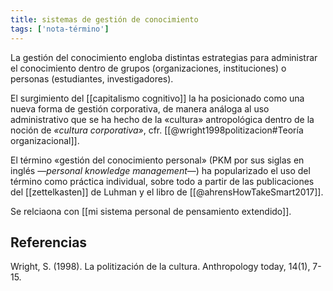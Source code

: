 ```yaml
---
title: sistemas de gestión de conocimiento
tags: ['nota-término']
---
```

La gestión del conocimiento engloba distintas estrategias para administrar el conocimiento dentro de grupos (organizaciones, instituciones) o personas (estudiantes, investigadores).

El surgimiento del [[capitalismo cognitivo]] la ha posicionado como una nueva forma de gestión corporativa, de manera análoga al uso administrativo que se ha hecho de la «cultura» antropológica dentro de la noción de *«cultura corporativa»*, cfr. [[@wright1998politizacion#Teoría organizacional]].

El término «gestión del conocimiento personal» (PKM por sus siglas en inglés —*personal knowledge management*—) ha popularizado el uso del término como práctica individual, sobre todo a partir de las publicaciones del [[zettelkasten]] de Luhman y el libro de [[@ahrensHowTakeSmart2017]].

Se relciaona con [[mi sistema personal de pensamiento extendido]].

## Referencias

Wright, S. (1998). La politización de la cultura. Anthropology today, 14(1), 7-15.
